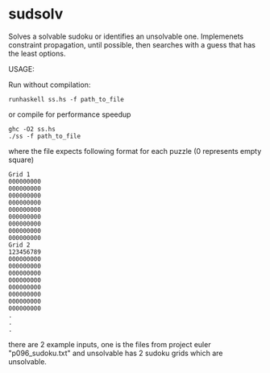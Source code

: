 # sudsolv

Solves a solvable sudoku or identifies an unsolvable one.
Implemenets constraint propagation, until possible, then searches with a guess that has the least options.

USAGE:

Run without compilation:
```
runhaskell ss.hs -f path_to_file
```

or compile for performance speedup
```
ghc -O2 ss.hs
./ss -f path_to_file
```



where the file expects following format for each puzzle
(0 represents empty square)
```
Grid 1
000000000
000000000
000000000
000000000
000000000
000000000
000000000
000000000
000000000
Grid 2
123456789
000000000
000000000
000000000
000000000
000000000
000000000
000000000
000000000
.
.
.
```

there are 2 example inputs, one is the files from project euler "p096_sudoku.txt"
and unsolvable has 2 sudoku grids which are unsolvable.
